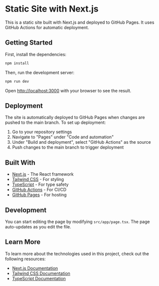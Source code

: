 # Static Site with Next.js

This is a static site built with Next.js and deployed to GitHub Pages. It uses GitHub Actions for automatic deployment.

## Getting Started

First, install the dependencies:

```bash
npm install
```

Then, run the development server:

```bash
npm run dev
```

Open [http://localhost:3000](http://localhost:3000) with your browser to see the result.

## Deployment

The site is automatically deployed to GitHub Pages when changes are pushed to the main branch. To set up deployment:

1. Go to your repository settings
2. Navigate to "Pages" under "Code and automation"
3. Under "Build and deployment", select "GitHub Actions" as the source
4. Push changes to the main branch to trigger deployment

## Built With

- [Next.js](https://nextjs.org/) - The React framework
- [Tailwind CSS](https://tailwindcss.com/) - For styling
- [TypeScript](https://www.typescriptlang.org/) - For type safety
- [GitHub Actions](https://github.com/features/actions) - For CI/CD
- [GitHub Pages](https://pages.github.com/) - For hosting

## Development

You can start editing the page by modifying `src/app/page.tsx`. The page auto-updates as you edit the file.

## Learn More

To learn more about the technologies used in this project, check out the following resources:

- [Next.js Documentation](https://nextjs.org/docs)
- [Tailwind CSS Documentation](https://tailwindcss.com/docs)
- [TypeScript Documentation](https://www.typescriptlang.org/docs)
